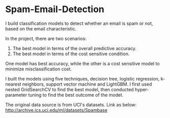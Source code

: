 # Spam-Email-Detection
I build classification models to detect whether an email is spam or not, based on the email characteristic.

In the project, there are two scenarios:

1. The best model in terms of the overall predictive accuracy.
2. The best model in terms of the cost sensitive condition.

One model has best accuracy, while the other is a cost sensitive model to minimize misclassification cost.

I built the models using five techniques, decision tree, logistic regression, k-nearest neighbors, support vector machine and LightGBM. I first used nested GridSearchCV to find the best model, then conducted hyper-parameter tuning to find the best outcome of the model.


The original data source is from UCI's datasets. Link as below:   
http://archive.ics.uci.edu/ml/datasets/Spambase
